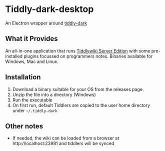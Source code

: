 # Tiddly-dark-desktop
An Electron wrapper around [tiddly-dark](https://github.com/ahanniga/tiddly-dark)

## What it Provides

An all-in-one application that runs [Tiddlywiki Server Edition](https://tiddlywiki.com/#Installing%20TiddlyWiki%20on%20Node.js) with some pre-installed plugins focussed on programmers notes.
Binaries available for Windows, Mac and Linux.

## Installation

1. Download a binary suitable for your OS from the releases page.
2. Unzip the file into a directory (Windows)
3. Run the executable
4. On first run, default Tiddlers are copied to the user home directory under `~/.tiddly-dark`

## Other notes

- If needed, the wiki can be loaded from a browser at http://localhost:23981 and tiddlers will be synced

